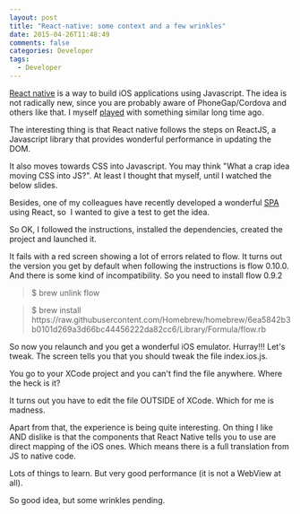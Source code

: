 ```yaml
---
layout: post
title: "React-native: some context and a few wrinkles"
date: 2015-04-26T11:48:49
comments: false
categories: Developer
tags:
  - Developer
---
```


[React native](https://facebook.github.io/react-native/) is a way to build iOS applications using Javascript. The idea is not radically new, since you are probably aware of PhoneGap/Cordova and others like that. I myself [played](http://gonfva.blogspot.co.uk/2011/12/my-first-mobile-application.html) with something similar long time ago.


The interesting thing is that React native follows the steps on ReactJS, a Javascript library that provides wonderful performance in updating the DOM.


It also moves towards CSS into Javascript. You may think "What a crap idea moving CSS into JS?". At least I thought that myself, until I watched the below slides.



<script async="" class="speakerdeck-embed" data-id="2e15908049bb013230960224c1b4b8bd" data-ratio="1.33333333333333" src="//speakerdeck.com/assets/embed.js"></script>
Besides, one of my colleagues have recently developed a wonderful [SPA](http://en.wikipedia.org/wiki/Single-page_application) using React, so &nbsp;I wanted to give a test to get the idea.



So OK, I followed the instructions, installed the dependencies, created the project and launched it.


It fails with a red screen showing a lot of errors related to flow. It turns out the version you get by default when following the instructions is flow 0.10.0. And there is some kind of incompatibility. So you need to install flow 0.9.2



<blockquote class="tr_bq">$ brew unlink flow&nbsp;</blockquote><blockquote class="tr_bq">$ brew install https://raw.githubusercontent.com/Homebrew/homebrew/6ea5842b3b0101d269a3d66bc44456222da82cc6/Library/Formula/flow.rb</blockquote>
So now you relaunch and you get a wonderful iOS emulator. Hurray!!! Let's tweak. The screen tells you that you should tweak the file index.ios.js.


You go to your XCode project and you can't find the file anywhere. Where the heck is it?


It turns out you have to edit the file OUTSIDE of XCode. Which for me is madness.


Apart from that, the experience is being quite interesting. On thing I like AND dislike is that the components that React Native tells you to use are direct mapping of the iOS ones. Which means there is a full translation from JS to native code.


Lots of things to learn. But very good performance (it is not a WebView at all).


So good idea, but some wrinkles pending.
